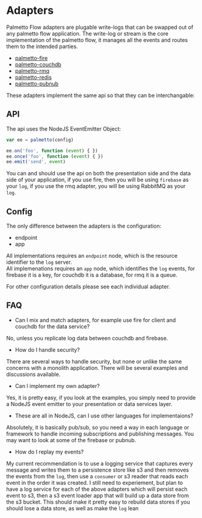 # Adapters

Palmetto Flow adapters are plugable write-logs that can be swapped out of any palmetto flow application.  The write-log or stream is the core implementation of the palmetto flow, it manages all the events and routes them to the intended parties.

* [palmetto-fire](https://github.com/twilson63/palmetto-fire)
* [palmetto-couchdb](https://github.com/twilson63/palmetto-couchdb)
* [palmetto-rmq](https://github.com/twilson63/palmetto-rmq)
* [palmetto-redis](https://github.com/twilson63/palmetto-redis)
* [palmetto-pubnub](https://github.com/twilson63/palmetto-pubnub)

These adapters implement the same api so that they can be interchangable:  

## API

The api uses the NodeJS EventEmitter Object:

``` js
var ee = palmetto(config)

ee.on('foo', function (event) { })
ee.once('foo', function (event) { })
ee.emit('send', event)
```

You can and should use the api on both the presentation side and the data side of your application, if you use fire, then you will be using `firebase` as your `log`, if you use the rmq adapter, you will be using RabbitMQ as your `log`.

## Config

The only difference between the adapters is the configuration:

* endpoint
* app

All implementations requires an `endpoint` node, which is the resource identifier to the `log` server.  
All implemenations requires an `app` node, which identifies the `log` events, for firebase it is a key, for couchdb it is a database, for rmq it is a queue.  

For other configuration details please see each individual adapter.

## FAQ

* Can I mix and match adapters, for example use fire for client and couchdb for the data service?  

No, unless you replicate log data between couchdb and firebase.

* How do I handle security?

There are several ways to handle security, but none or unlike the same concerns with a monolith application.  There will be several examples and discussions available.

* Can I implement my own adapter?

Yes, it is pretty easy, if you look at the examples, you simply need to provide a NodeJS event emitter to your presentation or data services layer.

* These are all in NodeJS, can I use other languages for implementaions?

Absolutely, it is basically pub/sub, so you need a way in each language or framework to handle incoming subscriptions and publishing messages.  You may want to look at some of the firebase or pubnub.

* How do I replay my events?

My current recommendation is to use a logging service that captures every message and writes them to a persistence store like s3 and then removes the events from the `log`, then use a `consumer` or s3 reader that reads each event in the order it was created. I still need to experiement, but plan to have a log service for each of the above adapters which will persist each event to s3, then a s3 event loader app that will build up a data store from the s3 bucket.  This should make it pretty easy to rebuild data stores if you should lose a data store, as well as make the `log` lean
